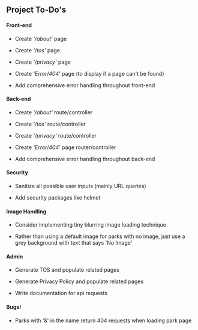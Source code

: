 ## Project To-Do's

#### Front-end

- Create _'/about'_ page

- Create _'/tos'_ page

- Create _'/privacy'_ page

- Create _'Error/404'_ page (to display if a page can't be found)

- Add comprehensive error handling throughout front-end

#### Back-end

- Create _'/about'_ route/controller

- Create _'/tos'_ route/controller

- Create _'/privacy'_ route/controller

- Create _'Error/404'_ page router/controller

- Add comprehensive error handling throughout back-end

#### Security

- Sanitize all possible user inputs (mainly URL queries)

- Add security packages like helmet

#### Image Handling

- Consider implementing tiny blurring image loading technique

- Rather than using a default image for parks with no image, just use a grey background with text that says 'No Image'

#### Admin

- Generate TOS and populate related pages

- Generate Privacy Policy and populate related pages

- Write documentation for api requests

#### Bugs!

- Parks with '&' in the name return 404 requests when loading park page
